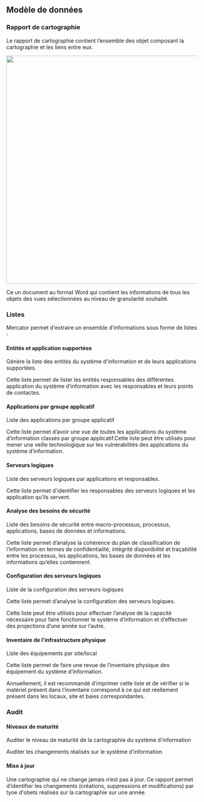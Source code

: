 ## Modèle de données

### Rapport de cartographie

Le rapport de cartographie contient l’ensemble des objet composant la cartographie et les liens entre eux. 

[<img src="/mercator/images/report.png" width="600">](/mercator/images/report.png)

Ce un document au format Word qui contient les informations de tous les objets des vues sélectionnées au niveau de granularité souhaité.

### Listes

Mercator permet d'extraire un ensemble d’informations sous forme de listes :

#### Entités et application supportées 

Génère la liste des entités du système d'information et de leurs applications supportées. 

Cette liste permet de lister les entités responsables des différentes application du système d’information avec les responsables et leurs points de contactes.

#### Applications par groupe applicatif 

Liste des applications par groupe applicatif 

Cette liste permet d’avoir une vue de toutes les applications du système d’information classés par groupe applicatif.Cette liste peut être utilisés pour mener une veille technologique sur les vulnérabilités des applications du système d’information.

#### Serveurs logiques

Liste des serveurs logiques par applications et responsables.

Cette liste permet d'identifier les responsables des serveurs logiques et les application qu’ils servent.

#### Analyse des besoins de sécurité 

Liste des besoins de sécurité entre macro-processus, processus, applications, bases de données et informations. 

Cette liste permet d’analyse la cohérence du plan de classification de l’information en termes de confidentialité, intégrité disponibilité et traçabilité entre les processus, les applications, les bases de données et les informations qu’elles contiennent.

#### Configuration des serveurs logiques 

Liste de la configuration des serveurs logiques 

Cette liste permet d’analyse la configuration des serveurs logiques.

Cette liste peut être utilisés pour effectuer l’analyse de la capacité nécessaire pour faire fonctionner le système d’information et d’effectuer des projections d’une année sur l’autre.

#### Inventaire de l'infrastructure physique 

Liste des équipements par site/local 

Cette liste permet de faire une revue de l’inventaire physique des équipement du système d’information.

Annuellement, il est recommandé d’imprimer cette liste et de vérifier si le matériel présent dans l’inventaire correspond à ce qui est réellement présent dans les locaux, site et baies correspondantes.

### Audit

#### Niveaux de maturité

Auditer le niveau de maturité de la cartographie du système d'information

Auditer les changements réalisés sur le système d’information

#### Mise à jour

Une cartographie qui ne change jamais n’est pas à jour. Ce rapport permet d’identifier les changements (créations, suppressions et modifications) par tyoe d'obets réalisés sur la cartographie sur une année.

